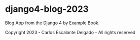 # django4-blog-2023
Blog App from the Django 4 by Example Book.

Copyright 2023 - Carlos Escalante Delgado - All rights reserved
